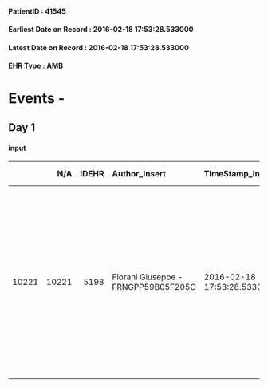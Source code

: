 
#### PatientID : 41545
#### Earliest Date on Record : 2016-02-18 17:53:28.533000
#### Latest Date on Record : 2016-02-18 17:53:28.533000
#### EHR Type : AMB

# Events - 

## Day 1

#### input
|       |    N/A |   IDEHR | Author_Insert                       | TimeStamp_Insert           | EHRType   |   PatientID |   IDDigitalSignDocument | persone_vicine   |   Unnamed: 0_x.1 |   IDANAMNESI_SOCIALE | Patient   | FamigliaAltro   | Paziente_T   | FamigliaAltro_T   |   Non_Rilevabile_x.1 | Note_Non_Rilevabile_x.1   | opt_Problemi   | Note_I                                                                                                                                                                                                   | ds_note_timori                                                                                                                                                                               | chk_contr_sintomi   | chk_competenza                                 | opt_paziente_a   | opt_famiglia_a   | opt_adeguatezza   | opt_paziente_solo   | ds_note_con                                                                                                           | opt_presente_assente   | Presenza_minori   | Caregiver_principale   | opt_capacita     | opt_necessario   | opt_presente   | opt_risorse_ec   | opt_paziente_psi   | opt_paziente_ad   | opt_caregiver_ad   | opt_esenzione   | opt_inv_civile   |   invalidita_perc | Needs     | Domestic partnership    | Fragility                    | opt_disponibilita_f   | opt_indennita_acc   | opt_famiglia_psi   | opt_disponibilit_paz   |
|------:|-------:|--------:|:------------------------------------|:---------------------------|:----------|------------:|------------------------:|:-----------------|-----------------:|---------------------:|:----------|:----------------|:-------------|:------------------|---------------------:|:--------------------------|:---------------|:---------------------------------------------------------------------------------------------------------------------------------------------------------------------------------------------------------|:---------------------------------------------------------------------------------------------------------------------------------------------------------------------------------------------|:--------------------|:-----------------------------------------------|:-----------------|:-----------------|:------------------|:--------------------|:----------------------------------------------------------------------------------------------------------------------|:-----------------------|:------------------|:-----------------------|:-----------------|:-----------------|:---------------|:-----------------|:-------------------|:------------------|:-------------------|:----------------|:-----------------|------------------:|:----------|:------------------------|:-----------------------------|:----------------------|:--------------------|:-------------------|:-----------------------|
| 10221 |  10221 |    5198 | Fiorani Giuseppe - FRNGPP59B05F205C | 2016-02-18 17:53:28.533000 | AMB       |       41545 |                  278778 | N/A              |             2580 |                 1696 | Si#1      | Si#1            | No#0         | Si#1              |                    0 | NR                        | No#0           | Pz consapevole della grave cardiopatia ,ma ignara della verosimile neoplasia diagnosticata solo dal markers CA 125.La figlia √® molto provata e sembra quasi incredula al quadro clinico in aggravamento | Viene richiesto il trasferimento in hospice per una migliore gestione dei sintomi di fine vita in un contesto pi√π specifico rispetto a quello domestico,con la presenza di due figli minori | controllo sintomi#0 | competenza/capacit√† assistenziale caregiver#0 | Indefinite#2     | Congruenti#1     | Si#1              | No#0                | Vive ospite della figlia Eleonora ,la quale √® cgt con due figli di 12 e 11 anni.Un altro figlio vive nelle vicinanze | Presente#1             | Si#1              | La figlia Eleonora     | Incrementabile#1 | No#0             | No#0           | Adeguate#1       | No#0               | Totale#2          | Totale#2           | Si#1            | Si#1             |               100 | Clinici#0 | Figli#2;Altri parenti#3 | sovraccarico assistenziale#4 | No#0                  | No#0                | No#0               | No#0                   |


